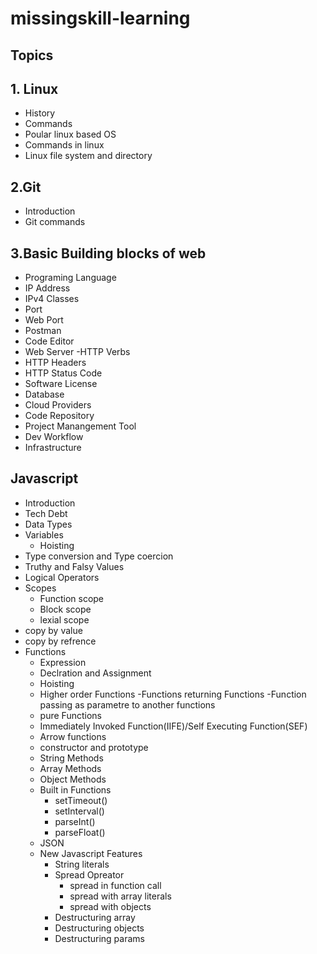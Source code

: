 # missingskill-learning
## Topics

## 1. Linux
- History
- Commands
- Poular linux based OS
- Commands in linux
- Linux file system and directory 

## 2.Git
- Introduction 
- Git commands
## 3.Basic Building blocks of web
- Programing Language
- IP Address
- IPv4 Classes
- Port
- Web Port
- Postman
- Code Editor
- Web Server
-HTTP Verbs
- HTTP Headers
- HTTP Status Code
- Software License
- Database
- Cloud Providers
- Code Repository
- Project Manangement Tool
- Dev Workflow
- Infrastructure
## Javascript
- Introduction 
- Tech Debt
- Data Types
- Variables
  - Hoisting
- Type conversion and Type coercion
- Truthy and Falsy Values
- Logical Operators
- Scopes
  - Function scope
  - Block scope
  - lexial scope 
- copy by value
- copy by refrence
- Functions
  - Expression
  - Declration and Assignment
  - Hoisting
  - Higher order Functions
      -Functions returning Functions
      -Function passing as parametre to another functions
  - pure Functions
  - Immediately Invoked Function(IIFE)/Self Executing Function(SEF)
  - Arrow functions
  - constructor and prototype
  - String Methods
  - Array Methods
  - Object Methods
   - Built in Functions 
     - setTimeout() 
     -  setInterval() 
     -  parseInt()
     -   parseFloat()
  - JSON 
  - New Javascript Features
    - String literals
    - Spread Opreator
       - spread in function call
       - spread with array literals
       - spread with objects
    - Destructuring array
    - Destructuring objects
    - Destructuring params
  
   
